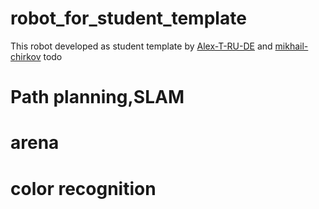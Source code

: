 # robot_for_student_template

This robot developed as student template by [Alex-T-RU-DE](https://github.com/Alex-T-RU-DE/) and [mikhail-chirkov](https://github.com/mikhail-chirkov)
todo
# Path planning,SLAM
# arena
# color recognition

